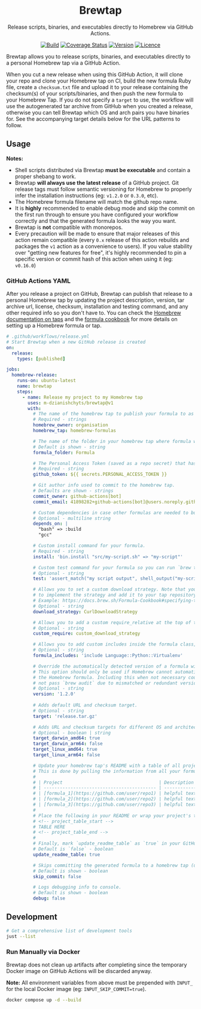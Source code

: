 <div align="center">

# Brewtap

Release scripts, binaries, and executables directly to Homebrew via GitHub Actions.

[![Build](https://github.com/m-dzianishchyts/brewtap/workflows/build/badge.svg)](https://github.com/m-dzianishchyts/brewtap/actions)
[![Coverage Status](https://coveralls.io/repos/github/m-dzianishchyts/brewtap/badge.svg?branch=main)](https://coveralls.io/github/m-dzianishchyts/brewtap?branch=main)
[![Version](https://img.shields.io/github/v/tag/m-dzianishchyts/brewtap)](https://github.com/m-dzianishchyts/brewtap/releases)
[![Licence](https://img.shields.io/github/license/m-dzianishchyts/brewtap)](LICENSE)

</div>

Brewtap allows you to release scripts, binaries, and executables directly to a personal Homebrew tap via a GitHub Action.

When you cut a new release when using this GitHub Action, it will clone your repo and clone your Homebrew tap on CI, build the new formula Ruby file, create a `checksum.txt` file and upload it to your release containing the checksum(s) of your scripts/binaries, and then push the new formula to your Homebrew Tap. If you do not specify a `target` to use, the workflow will use the autogenerated tar archive from GitHub when you created a release, otherwise you can tell Brewtap which OS and arch pairs you have binaries for. See the accompanying target details below for the URL patterns to follow.

## Usage

**Notes:**

- Shell scripts distributed via Brewtap **must be executable** and contain a proper shebang to work.
- Brewtap **will always use the latest release** of a GitHub project. Git release tags must follow semantic versioning for Homebrew to properly infer the installation instructions (eg: `v1.2.0` or `0.3.0`, etc).
- The Homebrew formula filename will match the github repo name.
- It is **highly** recommended to enable debug mode and skip the commit on the first run through to ensure you have configured your workflow correctly and that the generated formula looks the way you want.
- Brewtap is **not** compatible with monorepos.
- Every precaution will be made to ensure that major releases of this action remain compatible (every `0.x` release of this action rebuilds and packages the `v1` action as a convenience to users). If you value stability over "getting new features for free", it's highly recommended to pin a specific version or commit hash of this action when using it (eg: `v0.16.0`)

### GitHub Actions YAML

After you release a project on GitHub, Brewtap can publish that release to a personal Homebrew tap by updating the project description, version, tar archive url, license, checksum, installation and testing command, and any other required info so you don't have to. You can check the [Homebrew documentation on taps](https://docs.brew.sh/How-to-Create-and-Maintain-a-Tap) and the [formula cookbook](https://docs.brew.sh/Formula-Cookbook) for more details on setting up a Homebrew formula or tap.

```yml
# .github/workflows/release.yml
# Start Brewtap when a new GitHub release is created
on:
  release:
    types: [published]

jobs:
  homebrew-release:
    runs-on: ubuntu-latest
    name: brewtap
    steps:
      - name: Release my project to my Homebrew tap
        uses: m-dzianishchyts/brewtap@v1
        with:
          # The name of the homebrew tap to publish your formula to as it appears on GitHub.
          # Required - strings
          homebrew_owner: organisation
          homebrew_tap: homebrew-formulas

          # The name of the folder in your homebrew tap where formula will be committed to.
          # Default is shown - string
          formula_folder: Formula

          # The Personal Access Token (saved as a repo secret) that has `repo` permissions for the repo running the action AND Homebrew tap you want to release to.
          # Required - string
          github_token: ${{ secrets.PERSONAL_ACCESS_TOKEN }}

          # Git author info used to commit to the homebrew tap.
          # Defaults are shown - strings
          commit_owner: github-actions[bot]
          commit_email: 41898282+github-actions[bot]@users.noreply.github.com

          # Custom dependencies in case other formulas are needed to build the current one.
          # Optional - multiline string
          depends_on: |
            "bash" => :build
            "gcc"

          # Custom install command for your formula.
          # Required - string
          install: 'bin.install "src/my-script.sh" => "my-script"'

          # Custom test command for your formula so you can run `brew test`.
          # Optional - string
          test: 'assert_match("my script output", shell_output("my-script-command"))'

          # Allows you to set a custom download strategy. Note that you'll need
          # to implement the strategy and add it to your tap repository.
          # Example: https://docs.brew.sh/Formula-Cookbook#specifying-the-download-strategy-explicitly
          # Optional - string
          download_strategy: CurlDownloadStrategy

          # Allows you to add a custom require_relative at the top of the formula template.
          # Optional - string
          custom_require: custom_download_strategy

          # Allows you to add custom includes inside the formula class, before dependencies and install blocks.
          # Optional - string
          formula_includes: 'include Language::Python::Virtualenv'

          # Override the automatically detected version of a formula with an explicit value.
          # This option should only be used if Homebrew cannot automatically detect the version when generating
          # the Homebrew formula. Including this when not necessary could lead to uninstallable formula that may 
          # not pass `brew audit` due to mismatched or redundant version strings
          # Optional - string
          version: '1.2.0'
          
          # Adds default URL and checksum target.
          # Optional - string
          target: 'release.tar.gz'

          # Adds URL and checksum targets for different OS and architecture pairs.
          # Optional - boolean | string
          target_darwin_amd64: true
          target_darwin_arm64: false
          target_linux_amd64: true
          target_linux_arm64: false

          # Update your homebrew tap's README with a table of all projects in the tap.
          # This is done by pulling the information from all your formula.rb files - eg:
          #
          # | Project                                    | Description  | Install                          |
          # | ------------------------------------------ | ------------ | -------------------------------- |
          # | [formula_1](https://github.com/user/repo1) | helpful text | `brew install org/tap/formula_1` |
          # | [formula_2](https://github.com/user/repo2) | helpful text | `brew install org/tap/formula_2` |
          # | [formula_3](https://github.com/user/repo3) | helpful text | `brew install org/tap/formula_3` |
          #
          # Place the following in your README or wrap your project's table in these comment tags:
          # <!-- project_table_start -->
          # TABLE HERE
          # <!-- project_table_end -->
          #
          # Finally, mark `update_readme_table` as `true` in your GitHub Action config and we'll do the work of building a custom table for you.
          # Default is `false` - boolean
          update_readme_table: true

          # Skips committing the generated formula to a homebrew tap (useful for local testing).
          # Default is shown - boolean
          skip_commit: false

          # Logs debugging info to console.
          # Default is shown - boolean
          debug: false
```

## Development

```bash
# Get a comprehensive list of development tools
just --list
```

### Run Manually via Docker

Brewtap does not clean up artifacts after completing since the temporary Docker image on GitHub Actions will be discarded anyway.

**Note:** All environment variables from above must be prepended with `INPUT_` for the local Docker image (eg: `INPUT_SKIP_COMMIT=true`).

```bash
docker compose up -d --build
```
